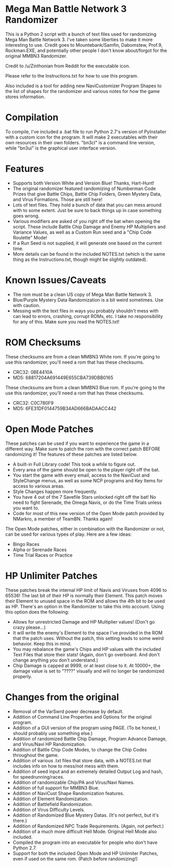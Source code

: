 Mega Man Battle Network 3 Randomizer
============
This is a Python 2 script with a bunch of text files used for randomizing Mega Man Battle Network 3. I've taken some liberties to make it more interesting to use. Credit goes to Mountebank/Samfin, Dabomstew, Prof.9, Rockman.EXE, and potentially other people I don't know about/forgot for the original MMBN3 Randomizer.

Credit to /u/Zinthonian from Reddit for the executable icon.

Please refer to the Instructions.txt for how to use this program.

Also included is a tool for adding new NaviCustomizer Program Shapes to the list of shapes for the randomizer and various notes for how the game stores information.

Compilation
============
To compile, I've included a .bat file to run Python 2.7's version of PyInstaller with a custom icon for the program. It will make 2 executables with their own resources in their own folders. "bn3cl" is a command line version, while "bn3ui" is the graphical user interface version.

Features
============
- Supports both Version White and Version Blue! Thanks, Hart-Hunt!
- The original randomizer featured randomizing of Numberman Code Prizes that give Battle Chips, Battle Chip Folders, Green Mystery Data, and Virus Formations. Those are still here!
- Lots of text files. They hold a bunch of data that you can mess around with to some extent. Just be sure to back things up in case something goes wrong.
- Various modifiers are asked of you right off the bat when opening the script. These include Battle Chip Damage and Enemy HP Multipliers and Variance Values, as well as a Custom Run seed and a "Chip Code Roulette" Mode!
- If a Run Seed is not supplied, it will generate one based on the current time.
- More details can be found in the included NOTES.txt (which is the same thing as the Instructions.txt, though might be slightly outdated).

Known Issues/Caveats
============
- The rom must be a clean US copy of Mega Man Battle Network 3.
- Blue/Purple Mystery Data Randomization is a bit weird sometimes. Use with caution.
- Messing with the text files in ways you probably shouldn't mess with can lead to errors, crashing, corrupt ROMs, etc. I take no responsibility for any of this. Make sure you read the NOTES.txt!

ROM Checksums
============
These checksums are from a clean MMBN3 White rom. If you're going to use this randomizer, you'll need a rom that has these checksums.
- CRC32: 0BE4410A
- MD5: 68817204A691449E655CBA739DBB0165

These checksums are from a clean MMBN3 Blue rom. If you're going to the use this randomizer, you'll need a rom that has these checksums.
- CRC32: C0C780F9
- MD5: 6FE31DF0144759B34AD666BADAACC442

Open Mode Patches
============
These patches can be used if you want to experience the game in a different way. Make sure to patch the rom with the correct patch BEFORE randomizing it! The features of these patches are listed below.
- A built-in Full Library code! This took a while to figure out.
- Every area of the game should be open to the player right off the bat.
- You start the game with every email, access to the NaviCust and StyleChange menus, as well as some NCP programs and Key Items for access to various areas.
- Style Changes happen more frequently.
- You have 4 out of the 7 Savefile Stars unlocked right off the bat! No need to fight Serenade, the Omega Navis, or do the Time Trials unless you want to.
- Code for most of this new version of the Open Mode patch provided by NMarkro, a member of TeamBN. Thanks again!

The Open Mode patches, either in combination with the Randomizer or not, can be used for various types of play. Here are a few ideas:
- Bingo Races
- Alpha or Serenade Races
- Time Trial Races or Practice

HP Unlimiter Patches
============
These patches break the internal HP limit of Navis and Viruses from 4096 to 65536! The last bit of their HP is normally their Element. This patch moves their Element to unused space in the ROM and allows the 4th bit to be used as HP. There's an option in the Randomizer to take this into account. Using this option does the following:

- Allows for unrestricted Damage and HP Multiplier values! (Don't go crazy please...)
- It will write the enemy's Element to the space I've provided in the ROM that the patch uses. Without the patch, this setting leads to some weird behavior. Keep this in mind.
- You may rebalance the game's Chips and HP values with the included Text Files that store their stats! (Again, don't go overboard. And don't change anything you don't understand.)
- Chip Damage is capped at 9999, or at least close to it. At 10000+, the damage value is set to "????" visually and will no longer be randomized properly.

Changes from the original
============
- Removal of the VarSwrd power decrease by default.
- Addition of Command Line Properties and Options for the original program.
- Addition of a GUI version of the program using PAGE. (To be honest, I should probably use something else.)
- Addition of randomized Battle Chip Damage, Program Advance Damage, and Virus/Navi HP Randomization.
- Addition of Battle Chip Code Modes, to change the Chip Codes throughout the game.
- Addition of various .txt files that store data, with a NOTES.txt that includes info on how to mess/not mess with them.
- Addition of seed input and an extremely detailed Output Log and hash, for speedrunning/races.
- Addition of randomizable Chip/PA and Virus/Navi Names.
- Addition of full support for MMBN3 Blue.
- Addition of NaviCust Shape Randomization features.
- Addition of Element Randomization.
- Addition of Battlefield Randomization.
- Addition of Virus Difficulty Levels.
- Addition of Randomized Blue Mystery Datas. (It's not perfect, but it's there.)
- Addition of Randomized NPC Trade Requirements. (Again, not perfect.)
- Addition of a much more difficult Hell Mode. Original Hell Mode also included.
- Compiled the program into an executable for people who don't have Python 2.7.
- Support for both the included Open Mode and HP Unlimiter Patches, even if used on the same rom. (Patch before randomizing!)
